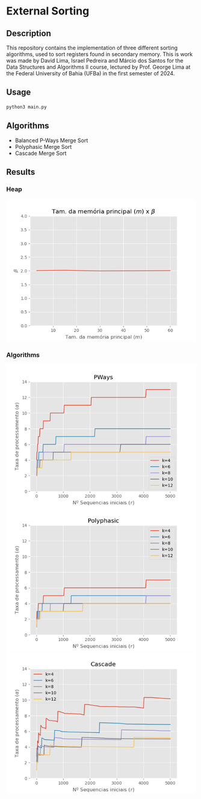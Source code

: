 # External Sorting

## Description
This repository contains the implementation of three different sorting algorithms, used to sort registers found in secondary memory. This is work was made by David Lima, Israel Pedreira and Márcio dos Santos for the Data Structures and Algorithms II course, lectured by Prof. George Lima at the Federal University of Bahia (UFBa) in the first semester of 2024.

## Usage
```bash
python3 main.py
```

## Algorithms
 - Balanced P-Ways Merge Sort
 - Polyphasic Merge Sort
 - Cascade Merge Sort

## Results
### Heap
![Heap](results/beta_test_m60_fixed.png)
 
### Algorithms
![P_Ways](results/m_test_PWays_m3_k350.png)
![Polyphasic](results/m_test_Polyphasic_m3_k350.png)
![Cascade](results/m_test_Cascade_m3_k350.png)
